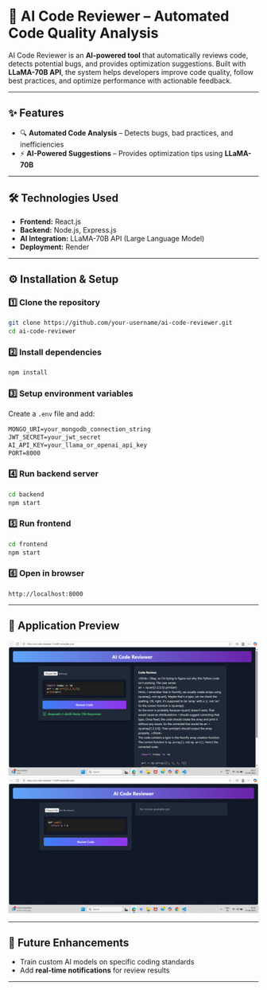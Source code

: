 # 🤖 AI Code Reviewer – Automated Code Quality Analysis

AI Code Reviewer is an **AI-powered tool** that automatically reviews code, detects potential bugs, and provides optimization suggestions.
Built with **LLaMA-70B API**, the system helps developers improve code quality, follow best practices, and optimize performance with actionable feedback.

---

## ✨ Features

* 🔍 **Automated Code Analysis** – Detects bugs, bad practices, and inefficiencies
* ⚡ **AI-Powered Suggestions** – Provides optimization tips using **LLaMA-70B**

---

## 🛠️ Technologies Used

* **Frontend:** React.js
* **Backend:** Node.js, Express.js
* **AI Integration:** LLaMA-70B API (Large Language Model)
* **Deployment:** Render

---

## ⚙️ Installation & Setup

### 1️⃣ Clone the repository

```bash
git clone https://github.com/your-username/ai-code-reviewer.git
cd ai-code-reviewer
```

### 2️⃣ Install dependencies

```bash
npm install
```

### 3️⃣ Setup environment variables

Create a `.env` file and add:

```env
MONGO_URI=your_mongodb_connection_string
JWT_SECRET=your_jwt_secret
AI_API_KEY=your_llama_or_openai_api_key
PORT=8000
```

### 4️⃣ Run backend server

```bash
cd backend
npm start
```

### 5️⃣ Run frontend

```bash
cd frontend
npm start
```

### 6️⃣ Open in browser

```text
http://localhost:8000
```

---

## 📸 Application Preview
 ![image alt](https://github.com/anjSingh453/AI-Code-Reviewer-/blob/main/Samples/code.png?raw=true)
 ![image alt](https://github.com/anjSingh453/AI-Code-Reviewer-/blob/main/Samples/code%20reviwer.png?raw=true)

---

## 🔮 Future Enhancements
*  Train custom AI models on specific coding standards
*  Add **real-time notifications** for review results

---
 
 
